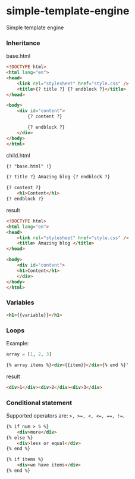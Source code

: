 # simple-template-engine

Simple template engine

### Inheritance

base.html
```html
<!DOCTYPE html>
<html lang="en">
<head>
    <link rel="stylesheet" href="style.css" />
    <title>{? title ?} {? endblock ?}</title>
</head>

<body>
    <div id="content">
        {? content ?}

        {? endblock ?}
    </div>
</body>
</html>
```

child.html
```html
{! "base.html" !}

{? title ?} Amazing blog {? endblock ?}

{? content ?}
    <h1>Content</h1>
{? endblock ?}
```

result
```html
<!DOCTYPE html>
<html lang="en">
<head>
    <link rel="stylesheet" href="style.css" />
    <title> Amazing blog </title>
</head>

<body>
    <div id="content">
    <h1>Content</h1>
    </div>
</body>
</html>
```


### Variables

```html
<h1>{{variable}}</h1>
```

### Loops

Example:

```python
array = [1, 2, 3]
```

```html
{% array items %}<div>{{item}}</div>{% end %}'
```

result
```html
<div>1</div><div>2</div><div>3</div>
```

### Conditional statement

Supported operators are: `>, >=, <, <=, ==, !=`.

```html
{% if num > 5 %}
    <div>more</div>
{% else %}
    <div>less or equal</div>
{% end %}

{% if items %}
    <div>we have items</div>
{% end %}
```